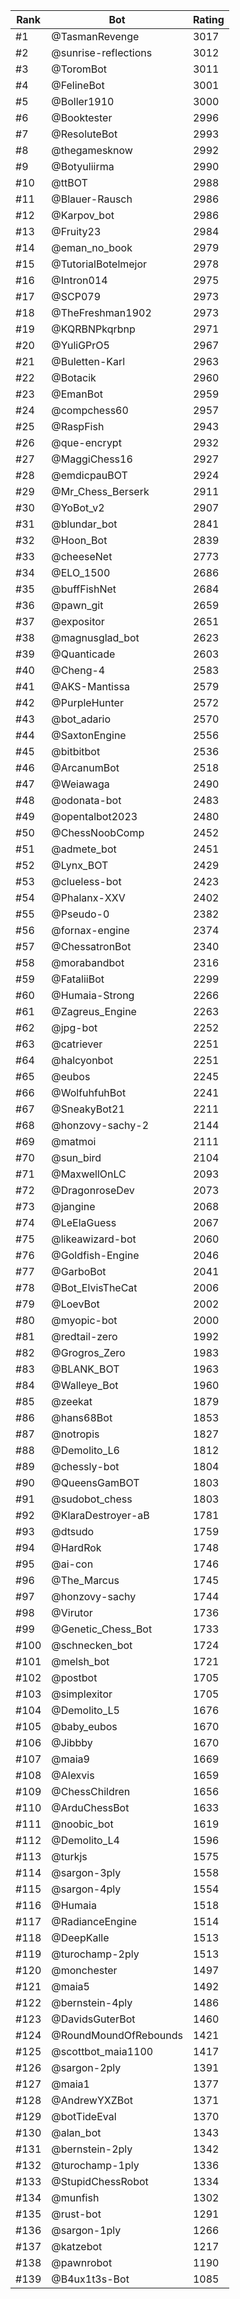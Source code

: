 Rank|Bot|Rating
---|---|---
#1|@TasmanRevenge|3017
#2|@sunrise-reflections|3012
#3|@ToromBot|3011
#4|@FelineBot|3001
#5|@Boller1910|3000
#6|@Booktester|2996
#7|@ResoluteBot|2993
#8|@thegamesknow|2992
#9|@Botyuliirma|2990
#10|@ttBOT|2988
#11|@Blauer-Rausch|2986
#12|@Karpov_bot|2986
#13|@Fruity23|2984
#14|@eman_no_book|2979
#15|@TutorialBotelmejor|2978
#16|@Intron014|2975
#17|@SCP079|2973
#18|@TheFreshman1902|2973
#19|@KQRBNPkqrbnp|2971
#20|@YuliGPrO5|2967
#21|@Buletten-Karl|2963
#22|@Botacik|2960
#23|@EmanBot|2959
#24|@compchess60|2957
#25|@RaspFish|2943
#26|@que-encrypt|2932
#27|@MaggiChess16|2927
#28|@emdicpauBOT|2924
#29|@Mr_Chess_Berserk|2911
#30|@YoBot_v2|2907
#31|@blundar_bot|2841
#32|@Hoon_Bot|2839
#33|@cheeseNet|2773
#34|@ELO_1500|2686
#35|@buffFishNet|2684
#36|@pawn_git|2659
#37|@expositor|2651
#38|@magnusglad_bot|2623
#39|@Quanticade|2603
#40|@Cheng-4|2583
#41|@AKS-Mantissa|2579
#42|@PurpleHunter|2572
#43|@bot_adario|2570
#44|@SaxtonEngine|2556
#45|@bitbitbot|2536
#46|@ArcanumBot|2518
#47|@Weiawaga|2490
#48|@odonata-bot|2483
#49|@opentalbot2023|2480
#50|@ChessNoobComp|2452
#51|@admete_bot|2451
#52|@Lynx_BOT|2429
#53|@clueless-bot|2423
#54|@Phalanx-XXV|2402
#55|@Pseudo-0|2382
#56|@fornax-engine|2374
#57|@ChessatronBot|2340
#58|@morabandbot|2316
#59|@FataliiBot|2299
#60|@Humaia-Strong|2266
#61|@Zagreus_Engine|2263
#62|@jpg-bot|2252
#63|@catriever|2251
#64|@halcyonbot|2251
#65|@eubos|2245
#66|@WolfuhfuhBot|2241
#67|@SneakyBot21|2211
#68|@honzovy-sachy-2|2144
#69|@matmoi|2111
#70|@sun_bird|2104
#71|@MaxwellOnLC|2093
#72|@DragonroseDev|2073
#73|@jangine|2068
#74|@LeElaGuess|2067
#75|@likeawizard-bot|2060
#76|@Goldfish-Engine|2046
#77|@GarboBot|2041
#78|@Bot_ElvisTheCat|2006
#79|@LoevBot|2002
#80|@myopic-bot|2000
#81|@redtail-zero|1992
#82|@Grogros_Zero|1983
#83|@BLANK_BOT|1963
#84|@Walleye_Bot|1960
#85|@zeekat|1879
#86|@hans68Bot|1853
#87|@notropis|1827
#88|@Demolito_L6|1812
#89|@chessly-bot|1804
#90|@QueensGamBOT|1803
#91|@sudobot_chess|1803
#92|@KlaraDestroyer-aB|1781
#93|@dtsudo|1759
#94|@HardRok|1748
#95|@ai-con|1746
#96|@The_Marcus|1745
#97|@honzovy-sachy|1744
#98|@Virutor|1736
#99|@Genetic_Chess_Bot|1733
#100|@schnecken_bot|1724
#101|@melsh_bot|1721
#102|@postbot|1705
#103|@simplexitor|1705
#104|@Demolito_L5|1676
#105|@baby_eubos|1670
#106|@Jibbby|1670
#107|@maia9|1669
#108|@Alexvis|1659
#109|@ChessChildren|1656
#110|@ArduChessBot|1633
#111|@noobic_bot|1619
#112|@Demolito_L4|1596
#113|@turkjs|1575
#114|@sargon-3ply|1558
#115|@sargon-4ply|1554
#116|@Humaia|1518
#117|@RadianceEngine|1514
#118|@DeepKalle|1513
#119|@turochamp-2ply|1513
#120|@monchester|1497
#121|@maia5|1492
#122|@bernstein-4ply|1486
#123|@DavidsGuterBot|1460
#124|@RoundMoundOfRebounds|1421
#125|@scottbot_maia1100|1417
#126|@sargon-2ply|1391
#127|@maia1|1377
#128|@AndrewYXZBot|1371
#129|@botTideEval|1370
#130|@alan_bot|1343
#131|@bernstein-2ply|1342
#132|@turochamp-1ply|1336
#133|@StupidChessRobot|1334
#134|@munfish|1302
#135|@rust-bot|1291
#136|@sargon-1ply|1266
#137|@katzebot|1217
#138|@pawnrobot|1190
#139|@B4ux1t3s-Bot|1085
